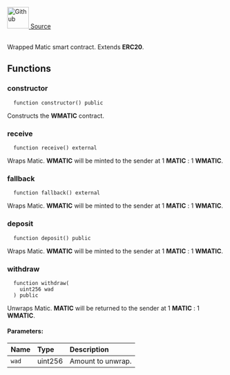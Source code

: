 <a href="https://github.com/solace-fi/solace-core/blob/main/contracts/WMATIC.sol"><img src="/img/github.svg" alt="Github" width="50px"/> Source</a><br/><br/>

Wrapped Matic smart contract. Extends **ERC20**.


## Functions
### constructor
```solidity
  function constructor() public
```
Constructs the **WMATIC** contract.



### receive
```solidity
  function receive() external
```
Wraps Matic. **WMATIC** will be minted to the sender at 1 **MATIC** : 1 **WMATIC**.



### fallback
```solidity
  function fallback() external
```
Wraps Matic. **WMATIC** will be minted to the sender at 1 **MATIC** : 1 **WMATIC**.



### deposit
```solidity
  function deposit() public
```
Wraps Matic. **WMATIC** will be minted to the sender at 1 **MATIC** : 1 **WMATIC**.



### withdraw
```solidity
  function withdraw(
    uint256 wad
  ) public
```
Unwraps Matic. **MATIC** will be returned to the sender at 1 **MATIC** : 1 **WMATIC**.


#### Parameters:
| Name | Type | Description                                                          |
| :--- | :--- | :------------------------------------------------------------------- |
| `wad` | uint256 | Amount to unwrap. |


